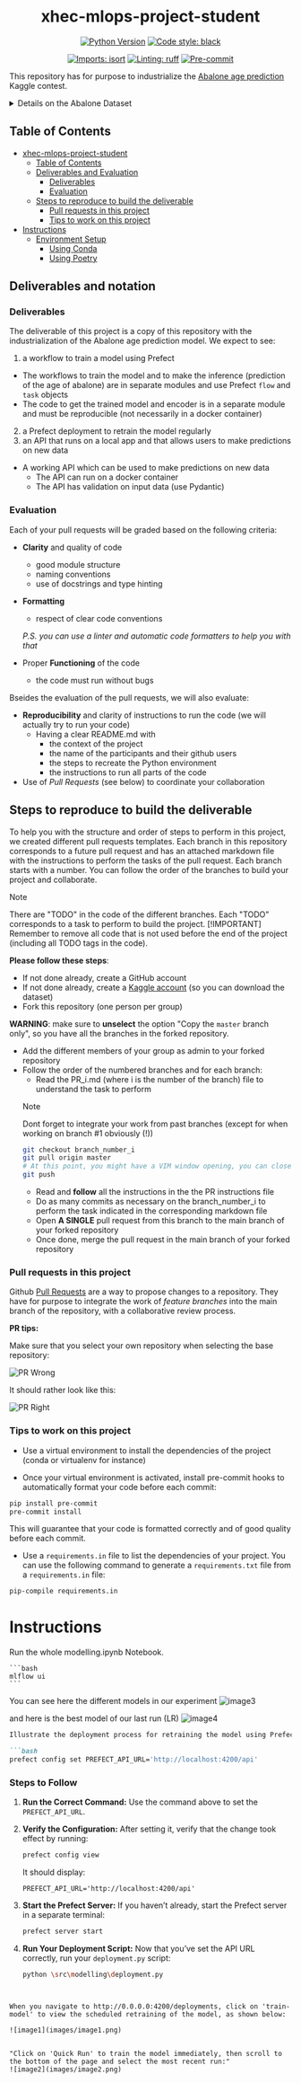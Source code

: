 <div align="center">

# xhec-mlops-project-student

[![Python Version](https://img.shields.io/badge/python-3.9%20%7C%203.10-blue.svg)]()
[![Code style: black](https://img.shields.io/badge/code%20style-black-000000.svg)](https://github.com/psf/black)

[![Imports: isort](https://img.shields.io/badge/%20imports-isort-%231674b1?style=flat&labelColor=ef8336)](https://pycqa.github.io/isort/)
[![Linting: ruff](https://img.shields.io/endpoint?url=https://raw.githubusercontent.com/charliermarsh/ruff/main/assets/badge/v2.json)](https://github.com/astral-sh/ruff)
[![Pre-commit](https://img.shields.io/badge/pre--commit-enabled-informational?logo=pre-commit&logoColor=white)](https://github.com/artefactory/xhec-mlops-project-student/blob/main/.pre-commit-config.yaml)
</div>

This repository has for purpose to industrialize the [Abalone age prediction](https://www.kaggle.com/datasets/rodolfomendes/abalone-dataset) Kaggle contest.

<details>
<summary>Details on the Abalone Dataset</summary>

The age of abalone is determined by cutting the shell through the cone, staining it, and counting the number of rings through a microscope -- a boring and time-consuming task. Other measurements, which are easier to obtain, are used to predict the age.

**Goal**: predict the age of abalone (column "Rings") from physical measurements ("Shell weight", "Diameter", etc...)

You can download the dataset on the [Kaggle page](https://www.kaggle.com/datasets/rodolfomendes/abalone-dataset)

</details>

## Table of Contents

- [xhec-mlops-project-student](#xhec-mlops-project-student)
  - [Table of Contents](#table-of-contents)
  - [Deliverables and Evaluation](#deliverables-and-evaluation)
    - [Deliverables](#deliverables)
    - [Evaluation](#evaluation)
  - [Steps to reproduce to build the deliverable](#steps-to-reproduce-to-build-the-deliverable)
    - [Pull requests in this project](#pull-requests-in-this-project)
    - [Tips to work on this project](#tips-to-work-on-this-project)
- [Instructions](#instructions)
  - [Environment Setup](#environment-setup)
    - [Using Conda](#using-conda)
    - [Using Poetry](#using-poetry)

## Deliverables and notation

### Deliverables

The deliverable of this project is a copy of this repository with the industrialization of the Abalone age prediction model. We expect to see:

1. a workflow to train a model using Prefect
- The workflows to train the model and to make the inference (prediction of the age of abalone) are in separate modules and use Prefect `flow` and `task` objects
- The code to get the trained model and encoder is in a separate module and must be reproducible (not necessarily in a docker container)
2. a Prefect deployment to retrain the model regularly
3. an API that runs on a local app and that allows users to make predictions on new data
  - A working API which can be used to make predictions on new data
    - The API can run on a docker container
    - The API has validation on input data (use Pydantic)

### Evaluation

Each of your pull requests will be graded based on the following criteria:

- **Clarity** and quality of code
  - good module structure
  - naming conventions
  - use of docstrings and type hinting
- **Formatting**
  - respect of clear code conventions

  *P.S. you can use a linter and automatic code formatters to help you with that*

- Proper **Functioning** of the code
  - the code must run without bugs

Bseides the evaluation of the pull requests, we will also evaluate:
- **Reproducibility** and clarity of instructions to run the code (we will actually try to run your code)
  - Having a clear README.md with
    - the context of the project
    - the name of the participants and their github users
    - the steps to recreate the Python environment
    - the instructions to run all parts of the code
- Use of *Pull Requests* (see below) to coordinate your collaboration

## Steps to reproduce to build the deliverable

To help you with the structure and order of steps to perform in this project, we created different pull requests templates.
Each branch in this repository corresponds to a future pull request and has an attached markdown file with the instructions to perform the tasks of the pull request.
Each branch starts with a number.
You can follow the order of the branches to build your project and collaborate.

> [!NOTE]
> There are "TODO" in the code of the different branches. Each "TODO" corresponds to a task to perform to build the project.
> [!IMPORTANT]
> Remember to remove all code that is not used before the end of the project (including all TODO tags in the code).

**Please follow these steps**:

- If not done already, create a GitHub account
- If not done already, create a [Kaggle account](https://www.kaggle.com/account/login?phase=startRegisterTab&returnUrl=%2F) (so you can download the dataset)
- Fork this repository (one person per group)

**WARNING**: make sure to **unselect** the option "Copy the `master` branch only", so you have all the branches in the forked repository.

- Add the different members of your group as admin to your forked repository
- Follow the order of the numbered branches and for each branch:
  - Read the PR_i.md (where i is the number of the branch) file to understand the task to perform
   > [!NOTE]
   > Dont forget to integrate your work from past branches (except for when working on branch #1 obviously (!))
   > ```bash
   > git checkout branch_number_i
   > git pull origin master
   > # At this point, you might have a VIM window opening, you can close it using the command ":wq"
   > git push
   > ```
    - Read and **follow** all the instructions in the the PR instructions file
    - Do as many commits as necessary on the branch_number_i to perform the task indicated in the corresponding markdown file
    - Open **A SINGLE** pull request from this branch to the main branch of your forked repository
    - Once done, merge the pull request in the main branch of your forked repository

### Pull requests in this project

Github [Pull Requests](https://docs.github.com/articles/about-pull-requests) are a way to propose changes to a repository. They have for purpose to integrate the work of *feature branches* into the main branch of the repository, with a collaborative review process.

**PR tips:**

Make sure that you select your own repository when selecting the base repository:

![PR Wrong](assets/PR_wrong.png)

It should rather look like this:

![PR Right](assets/PR_right.png)

### Tips to work on this project

- Use a virtual environment to install the dependencies of the project (conda or virtualenv for instance)

- Once your virtual environment is activated, install pre-commit hooks to automatically format your code before each commit:

```bash
pip install pre-commit
pre-commit install
```

This will guarantee that your code is formatted correctly and of good quality before each commit.

- Use a `requirements.in` file to list the dependencies of your project. You can use the following command to generate a `requirements.txt` file from a `requirements.in` file:

```bash
pip-compile requirements.in
```


# Instructions

Run the whole modelling.ipynb Notebook.

    ```bash
    mlflow ui
    ```
You can see here the different models in our experiment
![image3](images/image3.png)

and here is the best model of our last run (LR)
![image4](images/image4.png)


```markdown
Illustrate the deployment process for retraining the model using Prefect.

```bash
prefect config set PREFECT_API_URL='http://localhost:4200/api'
```

### Steps to Follow

1. **Run the Correct Command:** Use the command above to set the `PREFECT_API_URL`.

2. **Verify the Configuration:** After setting it, verify that the change took effect by running:

    ```bash
    prefect config view
    ```

   It should display:

    ```plaintext
    PREFECT_API_URL='http://localhost:4200/api'
    ```

3. **Start the Prefect Server:** If you haven’t already, start the Prefect server in a separate terminal:

    ```bash
    prefect server start
    ```

4. **Run Your Deployment Script:** Now that you’ve set the API URL correctly, run your `deployment.py` script:

    ```bash
    python \src\modelling\deployment.py
    ```
```


When you navigate to http://0.0.0.0:4200/deployments, click on 'train-model' to view the scheduled retraining of the model, as shown below:

![image1](images/image1.png)


"Click on 'Quick Run' to train the model immediately, then scroll to the bottom of the page and select the most recent run:"
![image2](images/image2.png)
